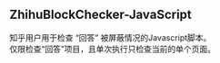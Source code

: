 <h2>ZhihuBlockChecker-JavaScript</h2>
知乎用户用于检查 “回答” 被屏蔽情况的Javascript脚本。<br>
仅限检查“回答”项目，且单次执行只检查当前的单个页面。<p>


